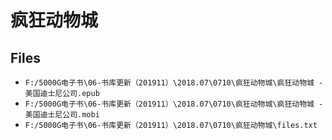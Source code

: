 # 疯狂动物城

## Files

- `F:/5000G电子书\06-书库更新（201911）\2018.07\0710\疯狂动物城\疯狂动物城 - 美国迪士尼公司.epub`
- `F:/5000G电子书\06-书库更新（201911）\2018.07\0710\疯狂动物城\疯狂动物城 - 美国迪士尼公司.mobi`
- `F:/5000G电子书\06-书库更新（201911）\2018.07\0710\疯狂动物城\files.txt`
